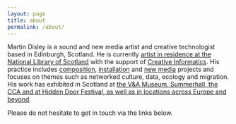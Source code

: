 ```yaml
---
layout: page
title: about
permalink: /about/
---
```


<!---<img class="col one right" src="/img/prof_pic.jpg">--->

Martin Disley is a sound and new media artist and creative technologist based in Edinburgh, Scotland. He is currently [artist in residence at the National Library of Scotland](https://data.nls.uk/projects/artist-in-residence/) with the support of [Creative Informatics](https://creativeinformatics.org/showcase/meet-our-resident-entrepreneurs/). His practice includes [composition](https://www.martindisley.co.uk/portfolio/2_restnowdiehard/), [installation](https://www.martindisley.co.uk/portfolio/4_elquequeda/) and [new media](https://www.martindisley.co.uk/portfolio/3_thelisttweeted/) projects and focuses on themes such as networked culture, data, ecology and migration. His work has exhibited in Scotland at [the V&A Museum, Summerhall, the CCA and at Hidden Door Festival, as well as in locations across Europe and beyond](https://www.martindisley.co.uk/live-action/).

Please do not hesitate to get in touch via the links below.

<!---My CV can be found [here].--->

<br/>
<br/>
<br/>
<br/>


<span class="contacticon center">
	<a href="mailto:martin_disley@icloud.com"><i class="fa fa-envelope-square"></i></a>
	<a href="https://github.com/martindisley" target="_blank"><i class="fa fa-github-square"></i></a>
	<a href="https://twitter.com/martin_disley" target="_blank"><i class="fa fa-twitter-square"></i></a>
</span>

